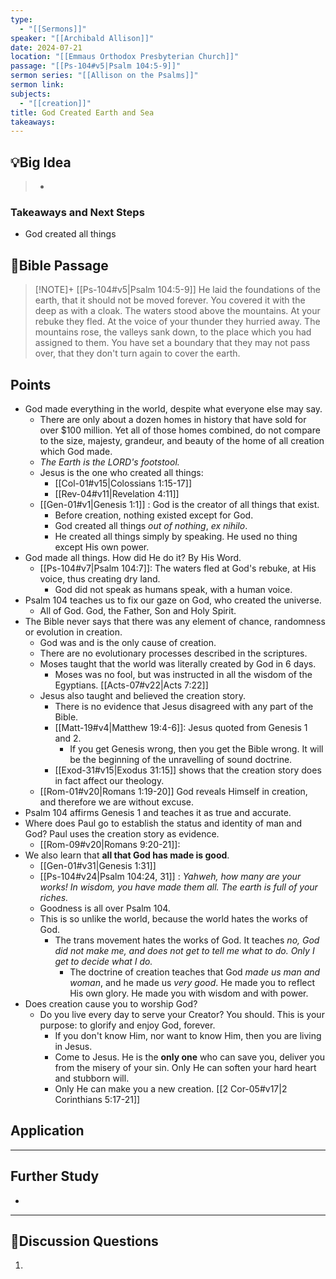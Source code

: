 ```yaml
---
type:
  - "[[Sermons]]"
speaker: "[[Archibald Allison]]"
date: 2024-07-21
location: "[[Emmaus Orthodox Presbyterian Church]]"
passage: "[[Ps-104#v5|Psalm 104:5-9]]"
sermon series: "[[Allison on the Psalms]]"
sermon link: 
subjects:
  - "[[creation]]"
title: God Created Earth and Sea
takeaways:
---
```



## 💡Big Idea
>- 

### Takeaways and Next Steps
- God created all things


## 📖Bible Passage
>[!NOTE]+ [[Ps-104#v5|Psalm 104:5-9]]
>He laid the foundations of the earth, that it should not be moved forever. 
> You covered it with the deep as with a cloak. The waters stood above the mountains. 
> At your rebuke they fled. At the voice of your thunder they hurried away. 
> The mountains rose, the valleys sank down, to the place which you had assigned to them. 
> You have set a boundary that they may not pass over, that they don't turn again to cover the earth. 

## Points

- God made everything in the world, despite what everyone else may say. 
	- There are only about a dozen homes in history that have sold for over $100 million. Yet all of those homes combined, do not compare to the size, majesty, grandeur, and beauty of the home of all creation which God made. 
	- *The Earth is the LORD's footstool.*
	- Jesus is the one who created all things:
		- [[Col-01#v15|Colossians 1:15-17]] 
		- [[Rev-04#v11|Revelation 4:11]] 
	- [[Gen-01#v1|Genesis 1:1]] : God is the creator of all things that exist. 
		- Before creation, nothing existed except for God. 
		- God created all things *out of nothing*, *ex nihilo*. 
		- He created all things simply by speaking. He used no thing except His own power. 
- God made all things. How did He do it? By His Word. 
	- [[Ps-104#v7|Psalm 104:7]]: The waters fled at God's rebuke, at His voice, thus creating dry land. 
		- God did not speak as humans speak, with a human voice. 
- Psalm 104 teaches us to fix our gaze on God, who created the universe. 
	- All of God. God, the Father, Son and Holy Spirit. 
- The Bible never says that there was any element of chance, randomness or evolution in creation. 
	- God was and is the only cause of creation. 
	- There are no evolutionary processes described in the scriptures. 
	- Moses taught that the world was literally created by God in 6 days. 
		- Moses was no fool, but was instructed in all the wisdom of the Egyptians. [[Acts-07#v22|Acts 7:22]] 
	- Jesus also taught and believed the creation story. 
		- There is no evidence that Jesus disagreed with any part of the Bible. 
		- [[Matt-19#v4|Matthew 19:4-6]]: Jesus quoted from Genesis 1 and 2. 
			- If you get Genesis wrong, then you get the Bible wrong. It will be the beginning of the unravelling of sound doctrine. 
		- [[Exod-31#v15|Exodus 31:15]] shows that the creation story does in fact affect our theology. 
	- [[Rom-01#v20|Romans 1:19-20]] God reveals Himself in creation, and therefore we are without excuse. 
- Psalm 104 affirms Genesis 1 and teaches it as true and accurate. 
- Where does Paul go to establish the status and identity of man and God? Paul uses the creation story as evidence. 
	- [[Rom-09#v20|Romans 9:20-21]]: 
- We also learn that **all that God has made is good**. 
	- [[Gen-01#v31|Genesis 1:31]]
	- [[Ps-104#v24|Psalm 104:24, 31]] : *Yahweh, how many are your works! In wisdom, you have made them all. The earth is full of your riches.*
	- Goodness is all over Psalm 104. 
	- This is so unlike the world, because the world hates the works of God. 
		- The trans movement hates the works of God. It teaches *no, God did not make me, and does not get to tell me what to do. Only I get to decide what I do.*
			- The doctrine of creation teaches that God *made us man and woman*, and he made us *very good*. He made you to reflect His own glory. He made you with wisdom and with power. 
- Does creation cause you to worship God? 
	- Do you live every day to serve your Creator? You should. This is your purpose: to glorify and enjoy God, forever. 
		- If you don't know Him, nor want to know Him, then you are living in Jesus. 
		- Come to Jesus. He is the **only one** who can save you, deliver you from the misery of your sin. Only He can soften your hard heart and stubborn will. 
		- Only He can make you a new creation. [[2 Cor-05#v17|2 Corinthians 5:17-21]] 

## Application

---
## Further Study
- 

---
## 💬Discussion Questions

1. 